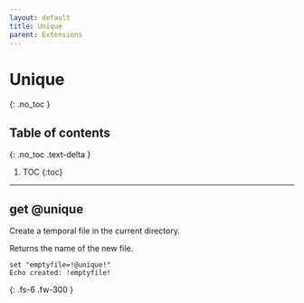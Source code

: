 ```yaml
---
layout: default
title: Unique
parent: Extensions
---
```


# Unique
{: .no_toc }

## Table of contents
{: .no_toc .text-delta }

1. TOC
{:toc}

---

## get @unique
Create a temporal file in the current directory.

Returns the name of the new file.

```
set "emptyfile=!@unique!"
Echo created: !emptyfile!
```

{: .fs-6 .fw-300 }
